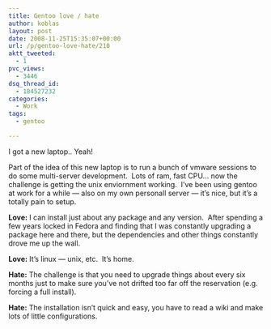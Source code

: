 ```yaml
---
title: Gentoo love / hate
author: koblas
layout: post
date: 2008-11-25T15:35:07+00:00
url: /p/gentoo-love-hate/210
aktt_tweeted:
  - 1
pvc_views:
  - 3446
dsq_thread_id:
  - 184527232
categories:
  - Work
tags:
  - gentoo

---
```

I got a new laptop.. Yeah!

Part of the idea of this new laptop is to run a bunch of vmware sessions to do some multi-server development.  Lots of ram, fast CPU&#8230; now the challenge is getting the unix enviornment working.  I&#8217;ve been using gentoo at work for a while &#8212; also on my own personall server &#8212; it&#8217;s nice, but it&#8217;s a totally pain to setup.

**Love:** I can install just about any package and any version.  After spending a few years locked in Fedora and finding that I was constantly upgrading a package here and there, but the dependencies and other things constantly drove me up the wall.

**Love:** It&#8217;s linux &#8212; unix, etc.  It&#8217;s home.

**Hate:** The challenge is that you need to upgrade things about every six months just to make sure you&#8217;ve not drifted too far off the reservation (e.g. forcing a full install).

**Hate:** The installation isn&#8217;t quick and easy, you have to read a wiki and make lots of little configurations.
